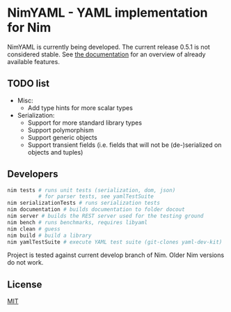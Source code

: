 # NimYAML - YAML implementation for Nim

NimYAML is currently being developed. The current release 0.5.1 is not
considered stable. See [the documentation](http://flyx.github.io/NimYAML/) for
an overview of already available features.

## TODO list

 * Misc:
   - Add type hints for more scalar types
 * Serialization:
   - Support for more standard library types
   - Support polymorphism
   - Support generic objects
   - Support transient fields (i.e. fields that will not be (de-)serialized on
     objects and tuples)

## Developers

```bash
nim tests # runs unit tests (serialization, dom, json)
          # for parser tests, see yamlTestSuite
nim serializationTests # runs serialization tests
nim documentation # builds documentation to folder docout
nim server # builds the REST server used for the testing ground
nim bench # runs benchmarks, requires libyaml
nim clean # guess
nim build # build a library
nim yamlTestSuite # execute YAML test suite (git-clones yaml-dev-kit)
```

Project is tested against current develop branch of Nim. Older Nim versions
do not work.

## License

[MIT](copying.txt)
